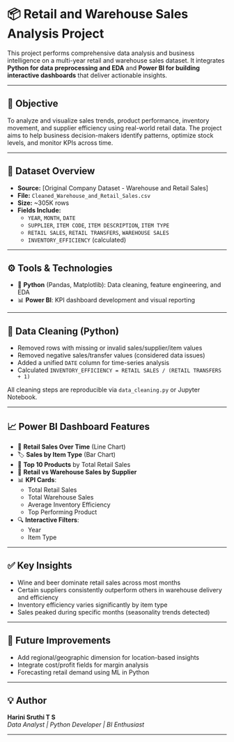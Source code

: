 # 📦 Retail and Warehouse Sales Analysis Project

This project performs comprehensive data analysis and business intelligence on a multi-year retail and warehouse sales dataset. It integrates **Python for data preprocessing and EDA** and **Power BI for building interactive dashboards** that deliver actionable insights.

---

## 📌 Objective

To analyze and visualize sales trends, product performance, inventory movement, and supplier efficiency using real-world retail data. The project aims to help business decision-makers identify patterns, optimize stock levels, and monitor KPIs across time.

---

## 📁 Dataset Overview

- **Source:** [Original Company Dataset - Warehouse and Retail Sales]
- **File:** `Cleaned_Warehouse_and_Retail_Sales.csv`
- **Size:** ~305K rows
- **Fields Include:**
  - `YEAR`, `MONTH`, `DATE`
  - `SUPPLIER`, `ITEM CODE`, `ITEM DESCRIPTION`, `ITEM TYPE`
  - `RETAIL SALES`, `RETAIL TRANSFERS`, `WAREHOUSE SALES`
  - `INVENTORY_EFFICIENCY` (calculated)

---

## ⚙️ Tools & Technologies

- 🐍 **Python** (Pandas, Matplotlib): Data cleaning, feature engineering, and EDA
- 📊 **Power BI**: KPI dashboard development and visual reporting

---

## 🧹 Data Cleaning (Python)

- Removed rows with missing or invalid sales/supplier/item values
- Removed negative sales/transfer values (considered data issues)
- Added a unified `DATE` column for time-series analysis
- Calculated `INVENTORY_EFFICIENCY = RETAIL SALES / (RETAIL TRANSFERS + 1)`

All cleaning steps are reproducible via `data_cleaning.py` or Jupyter Notebook.

---

## 📈 Power BI Dashboard Features

- 📅 **Retail Sales Over Time** (Line Chart)
- 🏷️ **Sales by Item Type** (Bar Chart)
- 🧾 **Top 10 Products** by Total Retail Sales
- 🚚 **Retail vs Warehouse Sales by Supplier**
- 📊 **KPI Cards**:
  - Total Retail Sales
  - Total Warehouse Sales
  - Average Inventory Efficiency
  - Top Performing Product
- 🔍 **Interactive Filters**:
  - Year
  - Item Type

---

## ✅ Key Insights

- Wine and beer dominate retail sales across most months
- Certain suppliers consistently outperform others in warehouse delivery and efficiency
- Inventory efficiency varies significantly by item type
- Sales peaked during specific months (seasonality trends detected)

---

## 🧠 Future Improvements

- Add regional/geographic dimension for location-based insights
- Integrate cost/profit fields for margin analysis
- Forecasting retail demand using ML in Python

---

## 💡 Author

**Harini Sruthi T S**  
_Data Analyst | Python Developer | BI Enthusiast_

---


